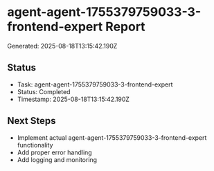 # agent-agent-1755379759033-3-frontend-expert Report

Generated: 2025-08-18T13:15:42.190Z

## Status
- Task: agent-agent-1755379759033-3-frontend-expert
- Status: Completed
- Timestamp: 2025-08-18T13:15:42.190Z

## Next Steps
- Implement actual agent-agent-1755379759033-3-frontend-expert functionality
- Add proper error handling
- Add logging and monitoring

